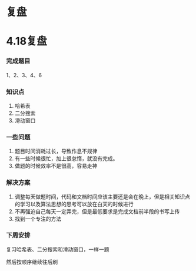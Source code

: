 # 复盘

# 4.18复盘

### 完成题目

1、2、3、4、6

### 知识点

1. 哈希表
2. 二分搜索
3. 滑动窗口

### 一些问题

1. 题目时间消耗过长，导致作息不规律
2. 有一些时候很忙，加上很怠惰，就没有完成。
3. 做题的时候效率不是很高，容易走神

### 解决方案

1. 调整每天做题时间，代码和文档时间应该主要还是会在晚上，但是相关知识点的学习以及算法思想的思考可以放在白天的时候进行
2. 不再强迫自己每天一定弄完，但是最低要求是完成文档前半段的书写上传
3. 找到一个专注的方法

### 下周安排

复习哈希表、二分搜索和滑动窗口，一样一题

然后按顺序继续往后刷

